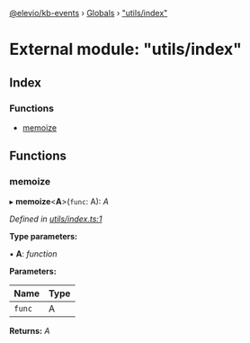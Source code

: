 [@elevio/kb-events](../README.md) › [Globals](../globals.md) › ["utils/index"](_utils_index_.md)

# External module: "utils/index"

## Index

### Functions

* [memoize](_utils_index_.md#memoize)

## Functions

###  memoize

▸ **memoize**<**A**>(`func`: A): *A*

*Defined in [utils/index.ts:1](https://github.com/elevio/kb-events/blob/5af97fd/src/utils/index.ts#L1)*

**Type parameters:**

▪ **A**: *function*

**Parameters:**

Name | Type |
------ | ------ |
`func` | A |

**Returns:** *A*
